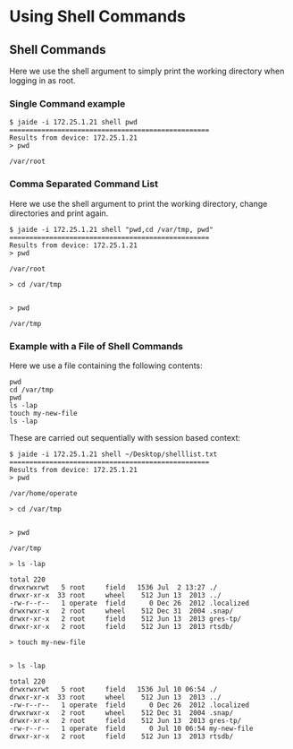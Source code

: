Using Shell Commands
====================  

## Shell Commands

Here we use the shell argument to simply print the working directory when logging in as root. 

### Single Command example

	$ jaide -i 172.25.1.21 shell pwd
	==================================================
	Results from device: 172.25.1.21
	> pwd

	/var/root

### Comma Separated Command List  

Here we use the shell argument to print the working directory, change directories and print again.

	$ jaide -i 172.25.1.21 shell "pwd,cd /var/tmp, pwd"
	==================================================
	Results from device: 172.25.1.21
	> pwd

	/var/root

	> cd /var/tmp


	> pwd

	/var/tmp

### Example with a File of Shell Commands  

Here we use a file containing the following contents:

	pwd 
	cd /var/tmp
	pwd
	ls -lap
	touch my-new-file
	ls -lap

These are carried out sequentially with session based context:

	$ jaide -i 172.25.1.21 shell ~/Desktop/shelllist.txt 
	==================================================
	Results from device: 172.25.1.21
	> pwd

	/var/home/operate

	> cd /var/tmp


	> pwd

	/var/tmp

	> ls -lap

	total 220
	drwxrwxrwt   5 root     field   1536 Jul  2 13:27 ./
	drwxr-xr-x  33 root     wheel    512 Jun 13  2013 ../
	-rw-r--r--   1 operate  field      0 Dec 26  2012 .localized
	drwxrwxr-x   2 root     wheel    512 Dec 31  2004 .snap/
	drwxr-xr-x   2 root     field    512 Jun 13  2013 gres-tp/
	drwxr-xr-x   2 root     field    512 Jun 13  2013 rtsdb/

	> touch my-new-file


	> ls -lap

	total 220
	drwxrwxrwt   5 root     field   1536 Jul 10 06:54 ./
	drwxr-xr-x  33 root     wheel    512 Jun 13  2013 ../
	-rw-r--r--   1 operate  field      0 Dec 26  2012 .localized
	drwxrwxr-x   2 root     wheel    512 Dec 31  2004 .snap/
	drwxr-xr-x   2 root     field    512 Jun 13  2013 gres-tp/
	-rw-r--r--   1 operate  field      0 Jul 10 06:54 my-new-file
	drwxr-xr-x   2 root     field    512 Jun 13  2013 rtsdb/